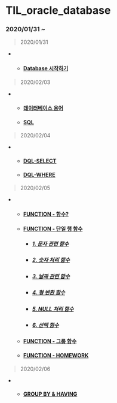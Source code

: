 # TIL_oracle_database
### 2020/01/31 ~
> 2020/01/31
+
  + #### [Database 시작하기](https://github.com/LeeSeonJe/TIL_oracle_database/blob/master/0_Start_Database.md#database-%EC%8B%9C%EC%9E%91%ED%95%98%EA%B8%B0)

> 2020/02/03
+
  + #### [데이터베이스 용어](https://github.com/LeeSeonJe/TIL_oracle_database/blob/master/0_Start_Database.md#%EB%8D%B0%EC%9D%B4%ED%84%B0%EB%B2%A0%EC%9D%B4%EC%8A%A4-%EC%9A%A9%EC%96%B4)
  + #### [SQL](https://github.com/LeeSeonJe/TIL_oracle_database/blob/master/0_Start_Database.md#sql)

>
> 2020/02/04
+
  + #### [DQL-SELECT](https://github.com/LeeSeonJe/TIL_oracle_database/blob/master/1_DQL.md#dql---select)
  + #### [DQL-WHERE](https://github.com/LeeSeonJe/TIL_oracle_database/blob/master/1_DQL.md#dql---where)
>
>2020/02/05
+
  + #### [FUNCTION - 함수?](https://github.com/LeeSeonJe/TIL_oracle_database/blob/master/2_FUNCTION.md#%ED%95%A8%EC%88%98)
  + #### [FUNCTION - 단일 행 함수](https://github.com/LeeSeonJe/TIL_oracle_database/blob/master/2_FUNCTION.md#%EB%8B%A8%EC%9D%BC-%ED%96%89-%ED%95%A8%EC%88%98)
    + ##### [1. 문자 관련 함수](https://github.com/LeeSeonJe/TIL_oracle_database/blob/master/2_FUNCTION.md#1-%EB%AC%B8%EC%9E%90-%EA%B4%80%EB%A0%A8-%ED%95%A8%EC%88%98)
    + ##### [2. 숫자 처리 함수](https://github.com/LeeSeonJe/TIL_oracle_database/blob/master/2_FUNCTION.md#2-%EC%88%AB%EC%9E%90-%EC%B2%98%EB%A6%AC-%ED%95%A8%EC%88%98)
    + ##### [3. 날짜 관련 함수](https://github.com/LeeSeonJe/TIL_oracle_database/blob/master/2_FUNCTION.md#3-%EB%82%A0%EC%A7%9C-%EA%B4%80%EB%A0%A8-%ED%95%A8%EC%88%98)
    + ##### [4. 형 변환 함수](https://github.com/LeeSeonJe/TIL_oracle_database/blob/master/2_FUNCTION.md#4-%ED%98%95-%EB%B3%80%ED%99%98-%ED%95%A8%EC%88%98)
    + ##### [5. NULL 처리 함수](https://github.com/LeeSeonJe/TIL_oracle_database/blob/master/2_FUNCTION.md#5-null-%EC%B2%98%EB%A6%AC-%ED%95%A8%EC%88%98)
    + ##### [6. 선택 함수](https://github.com/LeeSeonJe/TIL_oracle_database/blob/master/2_FUNCTION.md#6-%EC%84%A0%ED%83%9D-%ED%95%A8%EC%88%98)
  + #### [FUNCTION - 그룹 함수](https://github.com/LeeSeonJe/TIL_oracle_database/blob/master/2_FUNCTION.md#%EA%B7%B8%EB%A3%B9-%ED%95%A8%EC%88%98)
  + #### [FUNCTION - HOMEWORK](https://github.com/LeeSeonJe/TIL_oracle_database/blob/master/2_FUNCTION.md#homework)

>2020/02/06
+
  + #### [GROUP BY & HAVING]()
